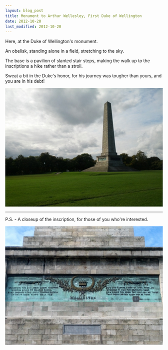 ```yaml
---
layout: blog_post
title: Monument to Arthur Wellesley, First Duke of Wellington
date: 2012-10-20
last_modified: 2012-10-20
---
```


Here, at the Duke of Wellington's monument.

An obelisk, standing alone in a field, stretching to the sky.

The base is a pavilion of slanted stair steps, making the walk up to the inscriptions a hike rather than a stroll.

Sweat a bit in the Duke's honor, for his journey was tougher than yours, and you are in his debt!

![Monument to Arthur Wellesley, First Duke of Wellington](../images/blog/monument_to_wellington.jpg)

---

P.S. - A closeup of the inscription, for those of you who're interested.

![Inscription for the First Duke of Wellington](../images/blog/wellington_inscription.jpg)
